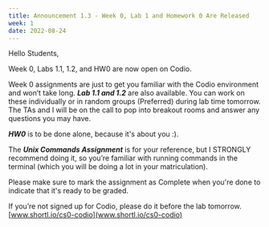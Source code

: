 ```yaml
---
title: Announcement 1.3 - Week 0, Lab 1 and Homework 0 Are Released
week: 1
date: 2022-08-24
---
```


Hello Students,

Week 0, Labs 1.1, 1.2, and HW0 are now open on Codio.

Week 0 assignments  are just to get you familiar with the Codio environment and won’t take long. ***Lab 1.1 and 1.2*** are also available. You can work on these individually or in random groups (Preferred) during lab time tomorrow. The TAs and I will be on the call to pop into breakout rooms and answer any questions you may have.

***HW0*** is to be done alone, because it's about you :).

The ***Unix Commands Assignment*** is for your reference, but I STRONGLY recommend doing it, so you’re familiar with running commands in the terminal (which you will be doing a lot in your matriculation).

Please make sure to mark the assignment as Complete when you're done to indicate that it's ready to be graded.

If you’re not signed up for Codio, please do it before the lab tomorrow. [www.shortl.io/cs0-codio](www.shortl.io/cs0-codio)

